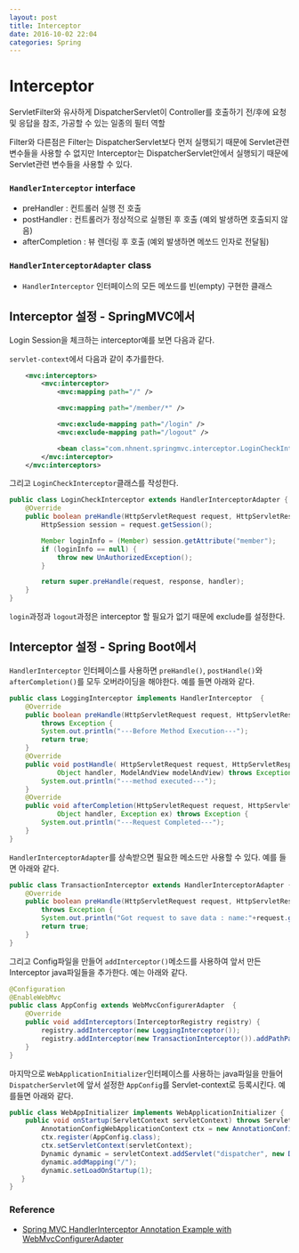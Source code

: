 ```yaml
---
layout: post
title: Interceptor
date: 2016-10-02 22:04
categories: Spring
---
```



# Interceptor 


ServletFilter와 유사하게 DispatcherServlet이 Controller를 호출하기 전/후에 요청 및 응답을 참조, 가공할 수 있는 일종의 필터 역할 

Filter와 다른점은 Filter는 DispatcherServlet보다 먼저 실행되기 때문에 Servlet관련 변수들을 사용할 수 없지만 Interceptor는 DispatcherServlet안에서 실행되기 때문에 Servlet관련 변수들을 사용할 수 있다.


### `HandlerInterceptor` interface

* preHandler : 컨트롤러 실행 전 호출
* postHandler : 컨트롤러가 정상적으로 실행된 후 호출 (예외 발생하면 호출되지 않음)
* afterCompletion : 뷰 렌더링 후 호출 (예외 발생하면 메쏘드 인자로 전달됨)



### `HandlerInterceptorAdapter` class

* `HandlerInterceptor` 인터페이스의 모든 메쏘드를 빈(empty) 구현한 클래스


## Interceptor 설정 - SpringMVC에서

Login Session을 체크하는 interceptor예를 보면 다음과 같다.

`servlet-context`에서 다음과 같이 추가를한다.

```xml
    <mvc:interceptors>
        <mvc:interceptor>
            <mvc:mapping path="/" />

            <mvc:mapping path="/member/*" />

            <mvc:exclude-mapping path="/login" />
            <mvc:exclude-mapping path="/logout" />

            <bean class="com.nhnent.springmvc.interceptor.LoginCheckInterceptor" />
        </mvc:interceptor>
    </mvc:interceptors>
```

그리고 `LoginCheckInterceptor`클래스를 작성한다.


```java
public class LoginCheckInterceptor extends HandlerInterceptorAdapter {
    @Override
    public boolean preHandle(HttpServletRequest request, HttpServletResponse response, Object handler) throws Exception {
        HttpSession session = request.getSession();

        Member loginInfo = (Member) session.getAttribute("member");
        if (loginInfo == null) {
            throw new UnAuthorizedException();
        }

        return super.preHandle(request, response, handler);
    }
}
```

`login`과정과 `logout`과정은 interceptor 할 필요가 없기 때문에 exclude를 설정한다.

## Interceptor 설정 - Spring Boot에서

`HandlerInterceptor` 인터페이스를 사용하면 `preHandle()`, `postHandle()`와 `afterCompletion()`를 모두 오버라이딩을 해야한다. 예를 들면 아래와 같다.

```java
public class LoggingInterceptor implements HandlerInterceptor  {
	@Override
	public boolean preHandle(HttpServletRequest request, HttpServletResponse response, Object handler)
		throws Exception {
		System.out.println("---Before Method Execution---");
		return true;
	}
	@Override
	public void postHandle(	HttpServletRequest request, HttpServletResponse response,
			Object handler, ModelAndView modelAndView) throws Exception {
		System.out.println("---method executed---");
	}
	@Override
	public void afterCompletion(HttpServletRequest request, HttpServletResponse response,
			Object handler, Exception ex) throws Exception {
		System.out.println("---Request Completed---");
	}
} 
```

`HandlerInterceptorAdapter`를 상속받으면 필요한 메소드만 사용할 수 있다. 예를 들면 아래와 같다.

```java
public class TransactionInterceptor extends HandlerInterceptorAdapter {
	@Override
	public boolean preHandle(HttpServletRequest request, HttpServletResponse response, Object handler)
		throws Exception {
		System.out.println("Got request to save data : name:"+request.getParameter("name"));
		return true;
	}
} 
```

그리고 Config파일을 만들어 `addInterceptor()`메소드를 사용하여 앞서 만든 Interceptor java파일들을 추가한다. 예는 아래와 같다.

```java
@Configuration  
@EnableWebMvc   
public class AppConfig extends WebMvcConfigurerAdapter  {  
	@Override
	public void addInterceptors(InterceptorRegistry registry) {
	    registry.addInterceptor(new LoggingInterceptor());
	    registry.addInterceptor(new TransactionInterceptor()).addPathPatterns("/person/save/*");
	}
}
```

마지막으로 `WebApplicationInitializer`인터페이스를 사용하는 java파일을 만들어 `DispatcherServlet`에 앞서 설정한 `AppConfig`를 Servlet-context로 등록시킨다. 예를들면 아래와 같다.

```java
public class WebAppInitializer implements WebApplicationInitializer {
	public void onStartup(ServletContext servletContext) throws ServletException {  
        AnnotationConfigWebApplicationContext ctx = new AnnotationConfigWebApplicationContext();  
        ctx.register(AppConfig.class);  
        ctx.setServletContext(servletContext);    
        Dynamic dynamic = servletContext.addServlet("dispatcher", new DispatcherServlet(ctx));  
        dynamic.addMapping("/");  
        dynamic.setLoadOnStartup(1);  
   }  
}
```

### Reference
* [Spring MVC HandlerInterceptor Annotation Example with WebMvcConfigurerAdapter](http://www.concretepage.com/spring/spring-mvc/spring-handlerinterceptor-annotation-example-webmvcconfigureradapter)